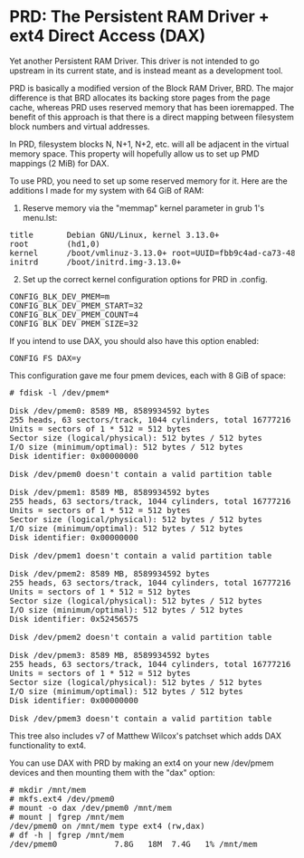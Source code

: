 PRD: The Persistent RAM Driver + ext4 Direct Access (DAX)
=========================================================

Yet another Persistent RAM Driver.  This driver is not intended to go upstream
in its current state, and is instead meant as a development tool.

PRD is basically a modified version of the Block RAM Driver, BRD.  The major
difference is that BRD allocates its backing store pages from the page cache,
whereas PRD uses reserved memory that has been ioremapped.  The benefit of this
approach is that there is a direct mapping between filesystem block numbers and
virtual addresses.

In PRD, filesystem blocks N, N+1, N+2, etc. will all be adjacent in the virtual
memory space.  This property will hopefully allow us to set up PMD mappings (2
MiB) for DAX.

To use PRD, you need to set up some reserved memory for it.  Here are the
additions I made for my system with 64 GiB of RAM:

1) Reserve memory via the "memmap" kernel parameter in grub 1's menu.lst:

<pre>
title		Debian GNU/Linux, kernel 3.13.0+
root		(hd1,0)
kernel		/boot/vmlinuz-3.13.0+ root=UUID=fbb9c4ad-ca73-481d-affc-b0230f262333 ro memmap=32G$32G
initrd		/boot/initrd.img-3.13.0+
</pre>

2) Set up the correct kernel configuration options for PRD in .config.

<pre>
CONFIG_BLK_DEV_PMEM=m
CONFIG_BLK_DEV_PMEM_START=32
CONFIG_BLK_DEV_PMEM_COUNT=4
CONFIG_BLK_DEV_PMEM_SIZE=32
</pre>

If you intend to use DAX, you should also have this option enabled:

<pre>
CONFIG_FS_DAX=y
</pre>

This configuration gave me four pmem devices, each with 8 GiB of space:

<pre>
# fdisk -l /dev/pmem*

Disk /dev/pmem0: 8589 MB, 8589934592 bytes
255 heads, 63 sectors/track, 1044 cylinders, total 16777216 sectors
Units = sectors of 1 * 512 = 512 bytes
Sector size (logical/physical): 512 bytes / 512 bytes
I/O size (minimum/optimal): 512 bytes / 512 bytes
Disk identifier: 0x00000000

Disk /dev/pmem0 doesn't contain a valid partition table

Disk /dev/pmem1: 8589 MB, 8589934592 bytes
255 heads, 63 sectors/track, 1044 cylinders, total 16777216 sectors
Units = sectors of 1 * 512 = 512 bytes
Sector size (logical/physical): 512 bytes / 512 bytes
I/O size (minimum/optimal): 512 bytes / 512 bytes
Disk identifier: 0x00000000

Disk /dev/pmem1 doesn't contain a valid partition table

Disk /dev/pmem2: 8589 MB, 8589934592 bytes
255 heads, 63 sectors/track, 1044 cylinders, total 16777216 sectors
Units = sectors of 1 * 512 = 512 bytes
Sector size (logical/physical): 512 bytes / 512 bytes
I/O size (minimum/optimal): 512 bytes / 512 bytes
Disk identifier: 0x52456575

Disk /dev/pmem2 doesn't contain a valid partition table

Disk /dev/pmem3: 8589 MB, 8589934592 bytes
255 heads, 63 sectors/track, 1044 cylinders, total 16777216 sectors
Units = sectors of 1 * 512 = 512 bytes
Sector size (logical/physical): 512 bytes / 512 bytes
I/O size (minimum/optimal): 512 bytes / 512 bytes
Disk identifier: 0x00000000

Disk /dev/pmem3 doesn't contain a valid partition table
</pre>

This tree also includes v7 of Matthew Wilcox's patchset which adds DAX
functionality to ext4.

You can use DAX with PRD by making an ext4 on your new /dev/pmem<N> devices
and then mounting them with the "dax" option:

<pre>
# mkdir /mnt/mem
# mkfs.ext4 /dev/pmem0
# mount -o dax /dev/pmem0 /mnt/mem
# mount | fgrep /mnt/mem
/dev/pmem0 on /mnt/mem type ext4 (rw,dax)
# df -h | fgrep /mnt/mem
/dev/pmem0            7.8G   18M  7.4G   1% /mnt/mem
</pre>
